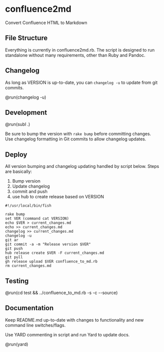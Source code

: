 # confluence2md

Convert Confluence HTML to Markdown

## File Structure

Everything is currently in confluence2md.rb. The script is designed to run standalone without many requirements, other than Ruby and Pandoc.

## Changelog

As long as VERSION is up-to-date, you can `changelog -u` to update from git commits.

@run(changelog -u)

## Development

@run(subl .)

Be sure to bump the version with `rake bump` before committing changes. Use changelog formatting in Git commits to allow changelog updates.

## Deploy

All version bumping and changelog updating handled by script below. Steps are basically:

1. Bump version
1. Update changelog
1. commit and push
1. use hub to create release based on VERSION

```run
#!/usr/local/bin/fish

rake bump
set VER (command cat VERSION)
echo $VER > current_changes.md
echo >> current_changes.md
changelog >> current_changes.md
changelog -u
git ar
git commit -a -m "Release version $VER"
git push
hub release create $VER -F current_changes.md
git pull
gh release upload $VER confluence_to_md.rb
rm current_changes.md
```

## Testing

@run(cd test && ../confluence_to_md.rb -s -c --source)

## Documentation

Keep README.md up-to-date with changes to functionality and new command line switches/flags.

Use YARD commenting in script and run Yard to update docs.

@run(yard)


